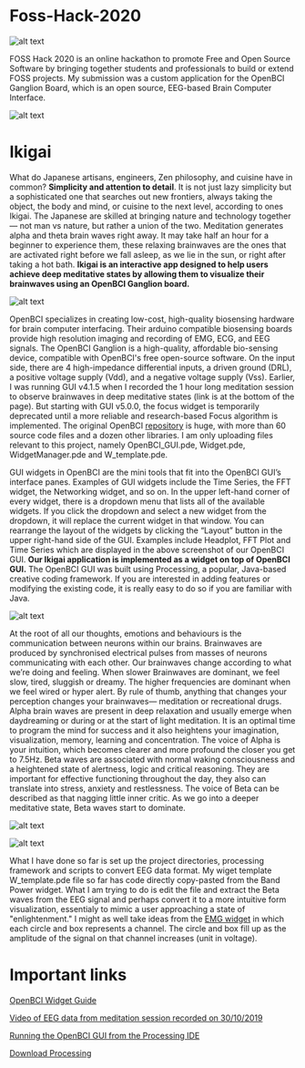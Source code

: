 # Foss-Hack-2020

![alt text](./images/foss-hack-2020.jpeg)

FOSS Hack 2020 is an online hackathon to promote Free and Open Source Software by bringing together students and professionals to build or extend FOSS projects. My submission was a custom application for the OpenBCI Ganglion Board, which is an open source, EEG-based Brain Computer Interface.

![alt text](./images/ganglion-board.jpg)

# Ikigai

What do Japanese artisans, engineers, Zen philosophy, and cuisine have in common? **Simplicity and attention to detail**. It is not just lazy simplicity but a sophisticated one that searches out new frontiers, always taking the object, the body and mind, or cuisine to the next level, according to ones Ikigai. The Japanese are skilled at bringing nature and technology together— not man vs nature, but rather a union of the two. Meditation generates alpha and theta brain waves right away. It may take half an hour for a beginner to experience them, these relaxing brainwaves are the ones that are activated right before we fall asleep, as we lie in the sun, or right after taking a hot bath. **Ikigai is an interactive app designed to help users achieve deep meditative states by allowing them to visualize their brainwaves using an OpenBCI Ganglion board.** 

![alt text](./images/openbci-gui.png)

OpenBCI specializes in creating low-cost, high-quality biosensing hardware for brain computer interfacing. Their arduino compatible biosensing boards provide high resolution imaging and recording of EMG, ECG, and EEG signals. The OpenBCI Ganglion is a high-quality, affordable bio-sensing device, compatible with OpenBCI's free open-source software. On the input side, there are 4 high-impedance differential inputs, a driven ground (DRL), a positive voltage supply (Vdd), and a negative voltage supply (Vss). Earlier, I was running GUI v4.1.5 when I recorded the 1 hour long meditation session to observe brainwaves in deep meditative states (link is at the bottom of the page). But starting with GUI v5.0.0, the focus widget is temporarily deprecated until a more reliable and research-based Focus algorithm is implemented. The original OpenBCI [repository](https://github.com/OpenBCI/OpenBCI_GUI) is huge, with more than 60 source code files and a dozen other libraries. I am only uploading files relevant to this project, namely OpenBCI_GUI.pde, Widget.pde, WidgetManager.pde and W_template.pde.

GUI widgets in OpenBCI are the mini tools that fit into the OpenBCI GUI’s interface panes. Examples of GUI widgets include the Time Series, the FFT widget, the Networking widget, and so on. In the upper left-hand corner of every widget, there is a dropdown menu that lists all of the available widgets. If you click the dropdown and select a new widget from the dropdown, it will replace the current widget in that window. You can rearrange the layout of the widgets by clicking the “Layout” button in the upper right-hand side of the GUI. Examples include Headplot, FFT Plot and Time Series which are displayed in the above screenshot of our OpenBCI GUI. **Our Ikigai application is implemented as a widget on top of OpenBCI GUI.** The OpenBCI GUI was built using Processing, a popular, Java-based creative coding framework. If you are interested in adding features or modifying the existing code, it is really easy to do so if you are familiar with Java. 

![alt text](./images/processing.png)

At the root of all our thoughts, emotions and behaviours is the communication between neurons within our brains. Brainwaves are produced by synchronised electrical pulses from masses of neurons communicating with each other. Our brainwaves change according to what we’re doing and feeling. When slower Brainwaves are dominant, we feel slow, tired, sluggish or dreamy. The higher frequencies are dominant when we feel wired or hyper alert. By rule of thumb, anything that changes your perception changes your brainwaves— meditation or recreational drugs. Alpha brain waves are present in deep relaxation and usually emerge when daydreaming or during or at the start of light meditation. It is an optimal time to program the mind for success and it also heightens your imagination, visualization, memory, learning and concentration. The voice of Alpha is your intuition, which becomes clearer and more profound the closer you get to 7.5Hz. Beta waves are associated with normal waking consciousness and a heightened state of alertness, logic and critical reasoning. They are important for effective functioning throughout the day, they also can translate into stress, anxiety and restlessness. The voice of Beta can be described as that nagging little inner critic. As we go into a deeper meditative state, Beta waves start to dominate.

![alt text](./images/brainwaves.jpg)

![alt text](./images/band-power.png)

What I have done so far is set up the project directories, processing framework and scripts to convert EEG data format. My wiget template W_template.pde file so far has code directly copy-pasted from the Band Power widget. What I am trying to do is edit the file and extract the Beta waves from the EEG signal and perhaps convert it to a more intuitive form visualization, essentialy to mimic a user approaching a state of "enlightenment." I might as well take ideas from the [EMG widget](https://docs.openbci.com/docs/01GettingStarted/02-Biosensing-Setups/EMGSetup) in which each circle and box represents a channel. The circle and box fill up as the amplitude of the signal on that channel increases (unit in voltage).

# Important links

[OpenBCI Widget Guide](https://docs.openbci.com/docs/06Software/01-OpenBCISoftware/GUIWidgets#custom-widget)

[Video of EEG data from meditation session recorded on 30/10/2019](https://www.youtube.com/watch?v=zz4xVT-fhII&t=1s)

[Running the OpenBCI GUI from the Processing IDE](https://docs.openbci.com/docs/06Software/01-OpenBCISoftware/GUIDocs#running-the-openbci-gui-from-the-processing-ide)

[Download Processing](https://processing.org/download/?processing)